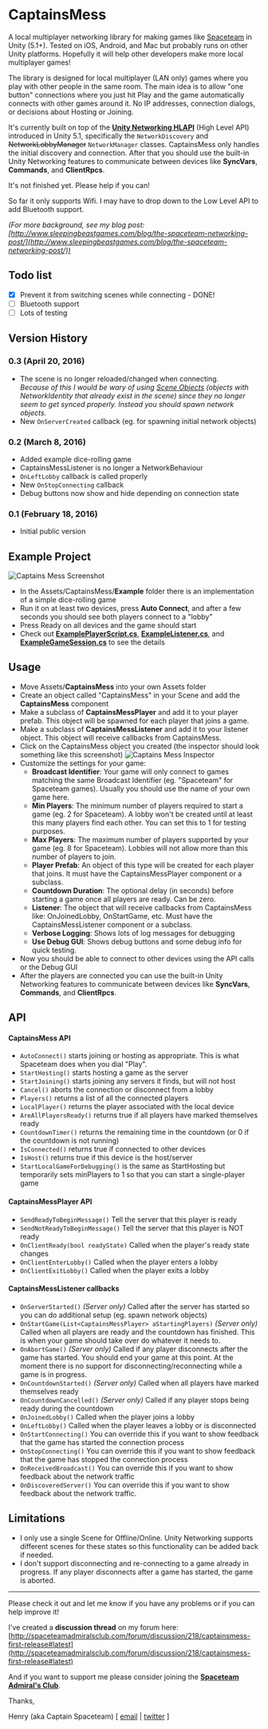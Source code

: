 # CaptainsMess
A local multiplayer networking library for making games like [Spaceteam](http://sleepingbeastgames.com/spaceteam) in Unity (5.1+). Tested on iOS, Android, and Mac but probably runs on other Unity platforms. Hopefully it will help other developers make more local multiplayer games!

The library is designed for local multiplayer (LAN only) games where you play with other people in the same room. The main idea is to allow "one button" connections where you just hit Play and the game automatically connects with other games around it. No IP addresses, connection dialogs, or decisions about Hosting or Joining.

It's currently built on top of the **[Unity Networking HLAPI](http://docs.unity3d.com/Manual/UNetUsingHLAPI.html)** (High Level API) introduced in Unity 5.1, specifically the `NetworkDiscovery` and ~~NetworkLobbyManager~~ `NetworkManager` classes. CaptainsMess only handles the initial discovery and connection. After that you should use the built-in Unity Networking features to communicate between devices like **SyncVars**, **Commands**, and **ClientRpcs**.

It's not finished yet. Please help if you can!

So far it only supports Wifi. I may have to drop down to the Low Level API to add Bluetooth support.

_(For more background, see my blog post: [http://www.sleepingbeastgames.com/blog/the-spaceteam-networking-post/](http://www.sleepingbeastgames.com/blog/the-spaceteam-networking-post/))_

## Todo list
- [x] Prevent it from switching scenes while connecting - DONE!
- [ ] Bluetooth support
- [ ] Lots of testing

## Version History
### 0.3 (April 20, 2016)
- The scene is no longer reloaded/changed when connecting.
<br>*Because of this I would be wary of using [Scene Objects](http://docs.unity3d.com/Manual/UNetSceneObjects.html) (objects with NetworkIdentity that already exist in the scene) since they no longer seem to get synced properly. Instead you should spawn network objects.*
- New `OnServerCreated` callback (eg. for spawning initial network objects)

### 0.2 (March 8, 2016)
- Added example dice-rolling game
- CaptainsMessListener is no longer a NetworkBehaviour
- `OnLeftLobby` callback is called properly
- New `OnStopConnecting` callback
- Debug buttons now show and hide depending on connection state

### 0.1 (February 18, 2016)
- Initial public version

## Example Project

![Captains Mess Screenshot](http://www.sleepingbeastgames.com/files/CaptainsMessScreenshot.jpg)

- In the Assets/CaptainsMess/**Example** folder there is an implementation of a simple dice-rolling game
- Run it on at least two devices, press **Auto Connect**, and after a few seconds you should see both players connect to a "lobby"
- Press Ready on all devices and the game should start
- Check out **[ExamplePlayerScript.cs](Assets/CaptainsMess/Example/ExamplePlayerScript.cs)**, **[ExampleListener.cs](Assets/CaptainsMess/Example/ExampleListener.cs)**, and **[ExampleGameSession.cs](Assets/CaptainsMess/Example/ExampleGameSession.cs)** to see the details

## Usage
- Move Assets/**CaptainsMess** into your own Assets folder
- Create an object called "CaptainsMess" in your Scene and add the **CaptainsMess** component
- Make a subclass of **CaptainsMessPlayer** and add it to your player prefab. This object will be spawned for each player that joins a game.
- Make a subclass of **CaptainsMessListener** and add it to your listener object. This object will receive callbacks from CaptainsMess.
- Click on the CaptainsMess object you created (the inspector should look something like this screenshot)
![Captains Mess Inspector](http://www.sleepingbeastgames.com/files/CaptainsMessInspector.png)
- Customize the settings for your game:
     - **Broadcast Identifier**: Your game will only connect to games matching the same Broadcast Identifier (eg. "Spaceteam" for Spaceteam games). Usually you should use the name of your own game here.
     - **Min Players**: The minimum number of players required to start a game (eg. 2 for Spaceteam). A lobby won't be created until at least this many players find each other. You can set this to 1 for testing purposes.
     - **Max Players**: The maximum number of players supported by your game (eg. 8 for Spaceteam). Lobbies will not allow more than this number of players to join.
     - **Player Prefab**: An object of this type will be created for each player that joins. It must have the CaptainsMessPlayer component or a subclass.
     - **Countdown Duration**: The optional delay (in seconds) before starting a game once all players are ready. Can be zero.
     - **Listener**: The object that will receive callbacks from CaptainsMess like: OnJoinedLobby, OnStartGame, etc. Must have the CaptainsMessListener component or a subclass.
     - **Verbose Logging**: Shows lots of log messages for debugging
     - **Use Debug GUI**: Shows debug buttons and some debug info for quick testing.
- Now you should be able to connect to other devices using the API calls or the Debug GUI
- After the players are connected you can use the built-in Unity Networking features to communicate between devices like **SyncVars**, **Commands**, and **ClientRpcs**.

## API

#### CaptainsMess API
- `AutoConnect()` starts joining or hosting as appropriate. This is what Spaceteam does when you dial "Play".
- `StartHosting()` starts hosting a game as the server
- `StartJoining()` starts joining any servers it finds, but will not host
- `Cancel()` aborts the connection or disconnect from a lobby
- `Players()` returns a list of all the connected players
- `LocalPlayer()` returns the player associated with the local device
- `AreAllPlayersReady()` returns true if all players have marked themselves ready
- `CountdownTimer()` returns the remaining time in the countdown (or 0 if the countdown is not running)
- `IsConnected()` returns true if connected to other devices
- `IsHost()` returns true if this device is the host/server
- `StartLocalGameForDebugging()` is the same as StartHosting but temporarily sets minPlayers to 1 so that you can start a single-player game

#### CaptainsMessPlayer API
- `SendReadyToBeginMessage()` Tell the server that this player is ready
- `SendNotReadyToBeginMessage()` Tell the server that this player is NOT ready
- `OnClientReady(bool readyState)` Called when the player's ready state changes
- `OnClientEnterLobby()` Called when the player enters a lobby
- `OnClientExitLobby()` Called when the player exits a lobby

#### CaptainsMessListener callbacks
- `OnServerStarted()` *(Server only)* Called after the server has started so you can do additional setup (eg. spawn network objects)
- `OnStartGame(List<CaptainsMessPlayer> aStartingPlayers)` *(Server only)* Called when all players are ready and the countdown has finished. This is when your game should take over do whatever it needs to.
- `OnAbortGame()` *(Server only)* Called if any player disconnects after the game has started. You should end your game at this point. At the moment there is no support for disconnecting/reconnecting while a game is in progress.
- `OnCountdownStarted()` *(Server only)* Called when all players have marked themselves ready
- `OnCountdownCancelled()` *(Server only)* Called if any player stops being ready during the countdown
- `OnJoinedLobby()` Called when the player joins a lobby
- `OnLeftLobby()` Called when the player leaves a lobby or is disconnected
- `OnStartConnecting()` You can override this if you want to show feedback that the game has started the connection process
- `OnStopConnecting()` You can override this if you want to show feedback that the game has stopped the connection process
- `OnReceivedBroadcast()` You can override this if you want to show feedback about the network traffic
- `OnDiscoveredServer()` You can override this if you want to show feedback about the network traffic.

## Limitations
- I only use a single Scene for Offline/Online. Unity Networking supports different scenes for these states so this functionality can be added back if needed.
- I don't support disconnecting and re-connecting to a game already in progress. If any player disconnects after a game has started, the game is aborted.

---
Please check it out and let me know if you have any problems or if you can help improve it!

I've created a **discussion thread** on my forum here: [http://spaceteamadmiralsclub.com/forum/discussion/218/captainsmess-first-release#latest](http://spaceteamadmiralsclub.com/forum/discussion/218/captainsmess-first-release#latest)

And if you want to support me please consider joining the **[Spaceteam Admiral's Club](http://spaceteamadmiralsclub.com/forum/plugin/page/membersArea)**.

Thanks,

Henry (aka Captain Spaceteam) \[ [email](mailto:henry@sleepingbeastgames.com) | [twitter](https://twitter.com/hengineer) \]
